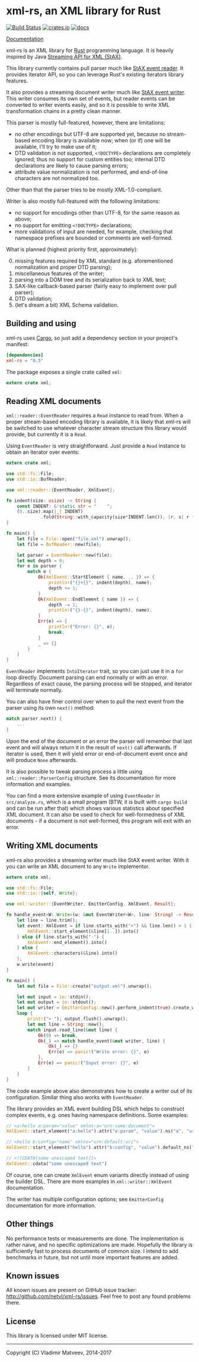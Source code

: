 xml-rs, an XML library for Rust
===============================

[![Build Status][build-status-img]](https://travis-ci.org/netvl/xml-rs)
[![crates.io][crates-io-img]](https://crates.io/crates/xml-rs)
[![docs][docs-img]](https://netvl.github.io/xml-rs/)

[Documentation](https://netvl.github.io/xml-rs/)

  [build-status-img]: https://img.shields.io/travis/netvl/xml-rs.svg?style=flat-square
  [crates-io-img]: https://img.shields.io/crates/v/xml-rs.svg?style=flat-square
  [docs-img]: https://img.shields.io/badge/docs-rust_beta-6495ed.svg?style=flat-square

xml-rs is an XML library for [Rust](http://www.rust-lang.org/) programming language.
It is heavily inspired by Java [Streaming API for XML (StAX)][stax].

  [stax]: https://en.wikipedia.org/wiki/StAX

This library currently contains pull parser much like [StAX event reader][stax-reader].
It provides iterator API, so you can leverage Rust's existing iterators library features.

  [stax-reader]: http://docs.oracle.com/javase/8/docs/api/javax/xml/stream/XMLEventReader.html

It also provides a streaming document writer much like [StAX event writer][stax-writer].
This writer consumes its own set of events, but reader events can be converted to
writer events easily, and so it is possible to write XML transformation chains in a pretty
clean manner.

  [stax-writer]: http://docs.oracle.com/javase/8/docs/api/javax/xml/stream/XMLEventWriter.html

This parser is mostly full-featured, however, there are limitations:
* no other encodings but UTF-8 are supported yet, because no stream-based encoding library
  is available now; when (or if) one will be available, I'll try to make use of it;
* DTD validation is not supported, `<!DOCTYPE>` declarations are completely ignored; thus no
  support for custom entities too; internal DTD declarations are likely to cause parsing errors;
* attribute value normalization is not performed, and end-of-line characters are not normalized too.

Other than that the parser tries to be mostly XML-1.0-compliant.

Writer is also mostly full-featured with the following limitations:
* no support for encodings other than UTF-8, for the same reason as above;
* no support for emitting `<!DOCTYPE>` declarations;
* more validations of input are needed, for example, checking that namespace prefixes are bounded
  or comments are well-formed.

What is planned (highest priority first, approximately):

0. missing features required by XML standard (e.g. aforementioned normalization and
   proper DTD parsing);
1. miscellaneous features of the writer;
2. parsing into a DOM tree and its serialization back to XML text;
3. SAX-like callback-based parser (fairly easy to implement over pull parser);
4. DTD validation;
5. (let's dream a bit) XML Schema validation.

Building and using
------------------

xml-rs uses [Cargo](http://crates.io), so just add a dependency section in your project's manifest:

```toml
[dependencies]
xml-rs = "0.5"
```

The package exposes a single crate called `xml`:

```rust
extern crate xml;
```

Reading XML documents
---------------------

`xml::reader::EventReader` requires a `Read` instance to read from. When a proper stream-based encoding
library is available, it is likely that xml-rs will be switched to use whatever character stream structure
this library would provide, but currently it is a `Read`.

Using `EventReader` is very straightforward. Just provide a `Read` instance to obtain an iterator
over events:

```rust
extern crate xml;

use std::fs::File;
use std::io::BufReader;

use xml::reader::{EventReader, XmlEvent};

fn indent(size: usize) -> String {
    const INDENT: &'static str = "    ";
    (0..size).map(|_| INDENT)
             .fold(String::with_capacity(size*INDENT.len()), |r, s| r + s)
}

fn main() {
    let file = File::open("file.xml").unwrap();
    let file = BufReader::new(file);

    let parser = EventReader::new(file);
    let mut depth = 0;
    for e in parser {
        match e {
            Ok(XmlEvent::StartElement { name, .. }) => {
                println!("{}+{}", indent(depth), name);
                depth += 1;
            }
            Ok(XmlEvent::EndElement { name }) => {
                depth -= 1;
                println!("{}-{}", indent(depth), name);
            }
            Err(e) => {
                println!("Error: {}", e);
                break;
            }
            _ => {}
        }
    }
}
```

`EventReader` implements `IntoIterator` trait, so you can just use it in a `for` loop directly.
Document parsing can end normally or with an error. Regardless of exact cause, the parsing
process will be stopped, and iterator will terminate normally.

You can also have finer control over when to pull the next event from the parser using its own
`next()` method:

```rust
match parser.next() {
    ...
}
```

Upon the end of the document or an error the parser will remember that last event and will always
return it in the result of `next()` call afterwards. If iterator is used, then it will yield
error or end-of-document event once and will produce `None` afterwards.

It is also possible to tweak parsing process a little using `xml::reader::ParserConfig` structure.
See its documentation for more information and examples.

You can find a more extensive example of using `EventReader` in `src/analyze.rs`, which is a
small program (BTW, it is built with `cargo build` and can be run after that) which shows various
statistics about specified XML document. It can also be used to check for well-formedness of
XML documents - if a document is not well-formed, this program will exit with an error.

Writing XML documents
---------------------

xml-rs also provides a streaming writer much like StAX event writer. With it you can write an
XML document to any `Write` implementor.

```rust
extern crate xml;

use std::fs::File;
use std::io::{self, Write};

use xml::writer::{EventWriter, EmitterConfig, XmlEvent, Result};

fn handle_event<W: Write>(w: &mut EventWriter<W>, line: String) -> Result<()> {
    let line = line.trim();
    let event: XmlEvent = if line.starts_with("+") && line.len() > 1 {
        XmlEvent::start_element(&line[1..]).into()
    } else if line.starts_with("-") {
        XmlEvent::end_element().into()
    } else {
        XmlEvent::characters(&line).into()
    };
    w.write(event)
}

fn main() {
    let mut file = File::create("output.xml").unwrap();

    let mut input = io::stdin();
    let mut output = io::stdout();
    let mut writer = EmitterConfig::new().perform_indent(true).create_writer(&mut file);
    loop {
        print!("> "); output.flush().unwrap();
        let mut line = String::new();
        match input.read_line(&mut line) {
            Ok(0) => break,
            Ok(_) => match handle_event(&mut writer, line) {
                Ok(_) => {}
                Err(e) => panic!("Write error: {}", e)
            },
            Err(e) => panic!("Input error: {}", e)
        }
    }
}
```

The code example above also demonstrates how to create a writer out of its configuration.
Similar thing also works with `EventReader`.

The library provides an XML event building DSL which helps to construct complex events,
e.g. ones having namespace definitions. Some examples:

```rust
// <a:hello a:param="value" xmlns:a="urn:some:document">
XmlEvent::start_element("a:hello").attr("a:param", "value").ns("a", "urn:some:document")

// <hello b:config="name" xmlns="urn:default:uri">
XmlEvent::start_element("hello").attr("b:config", "value").default_ns("urn:defaul:uri")

// <![CDATA[some unescaped text]]>
XmlEvent::cdata("some unescaped text")
```

Of course, one can create `XmlEvent` enum variants directly instead of using the builder DSL.
There are more examples in `xml::writer::XmlEvent` documentation.

The writer has multiple configuration options; see `EmitterConfig` documentation for more
information.

Other things
------------

No performance tests or measurements are done. The implementation is rather naive, and no specific
optimizations are made. Hopefully the library is sufficiently fast to process documents of common size.
I intend to add benchmarks in future, but not until more important features are added.

Known issues
------------

All known issues are present on GitHub issue tracker: <http://github.com/netvl/xml-rs/issues>.
Feel free to post any found problems there.

License
-------

This library is licensed under MIT license.

---
Copyright (C) Vladimir Matveev, 2014-2017
